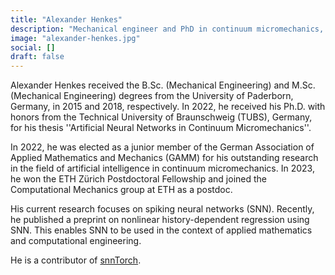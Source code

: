```yaml
---
title: "Alexander Henkes"
description: "Mechanical engineer and PhD in continuum micromechanics, researching SNNs for applied math and computational engineering. Contributor to snnTorch."
image: "alexander-henkes.jpg"
social: []
draft: false
---
```

Alexander Henkes received the B.Sc. (Mechanical Engineering) and M.Sc. (Mechanical Engineering) degrees from the University of Paderborn, Germany, in 2015 and 2018, respectively. In 2022, he received his Ph.D. with honors from the Technical University of Braunschweig (TUBS), Germany, for his thesis ''Artificial Neural Networks in Continuum Micromechanics''.

In 2022, he was elected as a junior member of the German Association of Applied Mathematics and Mechanics (GAMM) for his outstanding research in the field of artificial intelligence in continuum micromechanics. In 2023, he won the ETH Zürich Postdoctoral Fellowship and joined the Computational Mechanics group at ETH as a postdoc.

His current research focuses on spiking neural networks (SNN). Recently, he published a preprint on nonlinear history-dependent regression using SNN. This enables SNN to be used in the context of applied mathematics and computational engineering.

He is a contributor of [snnTorch](/neuromorphic-computing/software/snn-frameworks/snntorch/).
